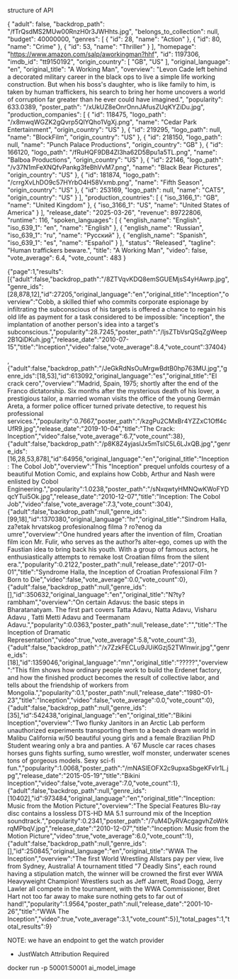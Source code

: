 structure of API

{
  "adult": false,
  "backdrop_path": "/fTrQsdMS2MUw00RnzH0r3JWHhts.jpg",
  "belongs_to_collection": null,
  "budget": 40000000,
  "genres": [
    {
      "id": 28,
      "name": "Action"
    },
    {
      "id": 80,
      "name": "Crime"
    },
    {
      "id": 53,
      "name": "Thriller"
    }
  ],
  "homepage": "https://www.amazon.com/salp/aworkingman?hhf",
  "id": 1197306,
  "imdb_id": "tt9150192",
  "origin_country": [
    "GB",
    "US"
  ],
  "original_language": "en",
  "original_title": "A Working Man",
  "overview": "Levon Cade left behind a decorated military career in the black ops to live a simple life working construction. But when his boss's daughter, who is like family to him, is taken by human traffickers, his search to bring her home uncovers a world of corruption far greater than he ever could have imagined.",
  "popularity": 633.0389,
  "poster_path": "/xUkUZ8eOnrOnnJAfusZUqKYZiDu.jpg",
  "production_companies": [
    {
      "id": 118475,
      "logo_path": "/x8mwqWGZK2gQvrp5QlYQho1VgXj.png",
      "name": "Cedar Park Entertainment",
      "origin_country": "US"
    },
    {
      "id": 219295,
      "logo_path": null,
      "name": "BlockFilm",
      "origin_country": "US"
    },
    {
      "id": 218150,
      "logo_path": null,
      "name": "Punch Palace Productions",
      "origin_country": "GB"
    },
    {
      "id": 166120,
      "logo_path": "/fRuHQF9DB4Zl3ha62D5Bpu1a5TL.png",
      "name": "Balboa Productions",
      "origin_country": "US"
    },
    {
      "id": 22146,
      "logo_path": "/v37N1mFeXNQfvPankg3feBhVvM7.png",
      "name": "Black Bear Pictures",
      "origin_country": "US"
    },
    {
      "id": 181874,
      "logo_path": "/crrgXvLhDO9c57HYrbO4H58Vxmb.png",
      "name": "Fifth Season",
      "origin_country": "US"
    },
    {
      "id": 253169,
      "logo_path": null,
      "name": "CAT5",
      "origin_country": "US"
    }
  ],
  "production_countries": [
    {
      "iso_3166_1": "GB",
      "name": "United Kingdom"
    },
    {
      "iso_3166_1": "US",
      "name": "United States of America"
    }
  ],
  "release_date": "2025-03-26",
  "revenue": 89722806,
  "runtime": 116,
  "spoken_languages": [
    {
      "english_name": "English",
      "iso_639_1": "en",
      "name": "English"
    },
    {
      "english_name": "Russian",
      "iso_639_1": "ru",
      "name": "Pусский"
    },
    {
      "english_name": "Spanish",
      "iso_639_1": "es",
      "name": "Español"
    }
  ],
  "status": "Released",
  "tagline": "Human traffickers beware.",
  "title": "A Working Man",
  "video": false,
  "vote_average": 6.4,
  "vote_count": 483
}

{"page":1,"results":[{"adult":false,"backdrop_path":"/8ZTVqvKDQ8emSGUEMjsS4yHAwrp.jpg","genre_ids":[28,878,12],"id":27205,"original_language":"en","original_title":"Inception","overview":"Cobb, a skilled thief who commits corporate espionage by infiltrating the subconscious of his targets is offered a chance to regain his old life as payment for a task considered to be impossible: \"inception\", the implantation of another person's idea into a target's subconscious.","popularity":28.7245,"poster_path":"/ljsZTbVsrQSqZgWeep2B1QiDKuh.jpg","release_date":"2010-07-15","title":"Inception","video":false,"vote_average":8.4,"vote_count":37404}


,{"adult":false,"backdrop_path":"/JeGkRdNsOuMrgwBdtB0hp763MU.jpg","genre_ids":[18,53],"id":613092,"original_language":"es","original_title":"El crack cero","overview":"Madrid, Spain, 1975; shortly after the end of the Franco dictatorship. Six months after the mysterious death of his lover, a prestigious tailor, a married woman visits the office of the young Germán Areta, a former police officer turned private detective, to request his professional services.","popularity":0.7667,"poster_path":"/kzgPu2CMxBr4YZZxC1Off4cUfR9.jpg","release_date":"2019-10-04","title":"The Crack: Inception","video":false,"vote_average":6.7,"vote_count":38},{"adult":false,"backdrop_path":"/p8K8Z4yjaslJx5mTsIC5L6LJxQB.jpg","genre_ids":[16,28,53,878],"id":64956,"original_language":"en","original_title":"Inception: The Cobol Job","overview":"This \"Inception\" prequel unfolds courtesy of a beautiful Motion Comic, and explains how Cobb, Arthur and Nash were enlisted by Cobol Engineering.","popularity":1.0238,"poster_path":"/sNxqwtyHMNQwKWoFYDqcYTui5Ok.jpg","release_date":"2010-12-07","title":"Inception: The Cobol Job","video":false,"vote_average":7.3,"vote_count":304},{"adult":false,"backdrop_path":null,"genre_ids":[99,18],"id":1370380,"original_language":"hr","original_title":"Sindrom Halla, za?etak hrvatskog profesionalnog filma ? ro?enog da umre","overview":"One hundred years after the invention of film, Croatian film icon Mr. Fulir, who serves as the author?s alter-ego, comes up with the Faustian idea to bring back his youth. With a group of famous actors, he enthusiastically attempts to remake lost Croatian films from the silent era.","popularity":0.2122,"poster_path":null,"release_date":"2017-01-01","title":"Syndrome Halla, the Inception of Croatian Professional Film ? Born to Die","video":false,"vote_average":0.0,"vote_count":0},{"adult":false,"backdrop_path":null,"genre_ids":[],"id":350632,"original_language":"en","original_title":"N?ty?rambham","overview":"On certain Adavus: the basic steps in Bharatanatyam. The first part covers Tatta Adavu, Natta Adavu, Visharu Adavu , Tatti Metti Adavu and Teermanam Adavu.","popularity":0.0363,"poster_path":null,"release_date":"","title":"The Inception of Dramatic Representation","video":true,"vote_average":5.8,"vote_count":3},{"adult":false,"backdrop_path":"/x7ZzkFECLu9JUiKGzj52TWlnwir.jpg","genre_ids":[18],"id":1359046,"original_language":"mn","original_title":"?????","overview":"This film shows how ordinary people work to build the Erdenet factory, and how the finished product becomes the result of collective labor, and tells about the friendship of workers from Mongolia.","popularity":0.1,"poster_path":null,"release_date":"1980-01-23","title":"Inception","video":false,"vote_average":0.0,"vote_count":0},{"adult":false,"backdrop_path":null,"genre_ids":[35],"id":542438,"original_language":"en","original_title":"Bikini Inception","overview":"Two flunky Janitors in an Arctic Lab perform unauthorized experiments transporting them to a beach dream world in Malibu California w/50 beautiful young girls and a female Brazilian PhD Student wearing only a bra and panties. A '67 Muscle car races chases horses guns fights surfing, sumo wrestler, wolf monster, underwater scenes tons of gorgeous models. Sexy sci-fi fun.","popularity":1.0068,"poster_path":"/mNASlEOFX2c9upxaSbgeKFvIr1L.jpg","release_date":"2015-05-19","title":"Bikini Inception","video":false,"vote_average":7.0,"vote_count":1},{"adult":false,"backdrop_path":null,"genre_ids":[10402],"id":973484,"original_language":"en","original_title":"Inception: Music from the Motion Picture","overview":"The Special Features Blu-ray disc contains a lossless DTS-HD MA 5.1 surround mix of the Inception soundtrack.","popularity":0.2341,"poster_path":"/7uM4DyRVAcgagvhZoWrkrqMPbqV.jpg","release_date":"2010-12-07","title":"Inception: Music from the Motion Picture","video":true,"vote_average":6.0,"vote_count":1},{"adult":false,"backdrop_path":null,"genre_ids":[],"id":250845,"original_language":"en","original_title":"WWA The Inception","overview":"The first World Wrestling Allstars pay per view, live from Sydney, Australia! A tournament titled \"7 Deadly Sins\", each round having a stipulation match, the winner will be crowned the first ever WWA Heavyweight Champion! Wrestlers such as Jeff Jarrett, Road Dogg, Jerry Lawler all compete in the tournament, with the WWA Commissioner, Bret Hart not too far away to make sure nothing gets to far out of hand!","popularity":1.9564,"poster_path":null,"release_date":"2001-10-26","title":"WWA The Inception","video":true,"vote_average":3.1,"vote_count":5}],"total_pages":1,"total_results":9}



NOTE: we have an endpoint to get the watch provider
- JustWatch Attribution Required


docker run -p 50001:50001 ai_model_image